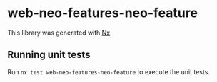 # web-neo-features-neo-feature

This library was generated with [Nx](https://nx.dev).

## Running unit tests

Run `nx test web-neo-features-neo-feature` to execute the unit tests.
